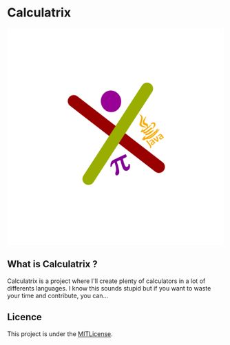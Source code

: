 # Calculatrix

![logoCalculatrix](https://raw.githubusercontent.com/Yagi-404/Calculatrix/3602494affe10d7c1e541ac537df5e0ba7b55130/assets/logo.svg)

## What is Calculatrix ?

Calculatrix is a project where I'll create plenty of calculators in a lot of differents languages.
I know this sounds stupid but if you want to waste your time and contribute, you can...

## Licence

This project is under the [MITLicense](https://mit-license.org/).